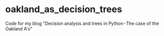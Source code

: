 # oakland_as_decision_trees
Code for my blog "Decision analysis and trees in Python - The case of the Oakland A's"
